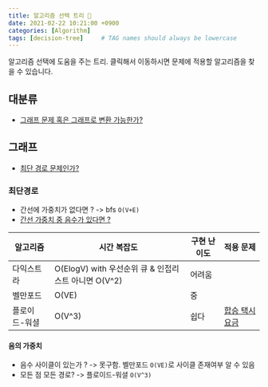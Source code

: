 ```yaml
---
title: 알고리즘 선택 트리 🎄
date: 2021-02-22 10:21:00 +0900
categories: [Algorithm]
tags: [decision-tree]     # TAG names should always be lowercase
---
```


[1]: https://github.com/algorithm-everyday/algorithm-everyday

알고리즘 선택에 도움을 주는 트리. 클릭해서 이동하시면 문제에 적용할 알고리즘을 찾을 수 있습니다.

## 대분류
- [그래프 문제 혹은 그래프로 변환 가능한가?](#그래프)

## 그래프
- [최단 경로 문제인가?](#최단경로)

### 최단경로
- 간선에 가중치가 없다면 ? -> bfs `O(V+E)`
- [간선 가중치 중 음수가 있다면 ?](#음의-가중치)

| 알고리즘 | 시간 복잡도 | 구현 난이도 | 적용 문제 |
| --- | --- | --- | --- |
| 다익스트라 | O(ElogV) with 우선순위 큐 & 인접리스트 아니면 O(V^2)| 어려움 |
| 벨만포드 | O(VE) | 중 |
| 플로이드-워셜 | O(V^3) | 쉽다 | [합승 택시 요금][1]

 

#### 음의 가중치
- 음수 사이클이 있는가 ? -> 못구함. 벨만포드 `O(VE)`로 사이클 존재여부 알 수 있음
- 모든 점 모든 경로? -> 플로이드-워셜 `O(V^3)`